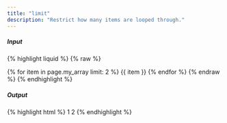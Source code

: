 ```yaml
---
title: "limit"
description: "Restrict how many items are looped through."
---
```

##### Input

{% highlight liquid %}
{% raw %}
<!-- page.my_array is [1, 2, 3, 4, 5] -->
{% for item in page.my_array limit: 2 %}
  {{ item }}
{% endfor %}
{% endraw %}
{% endhighlight %}

##### Output

{% highlight html %}
1 2
{% endhighlight %}
